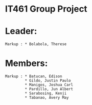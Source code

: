 # IT461 Group Project

# Leader:
    Markup : * Bolabola, Therese

# Members:
    Markup : * Batucan, Edison
             * Gildo, Justin Paulo
             * Manigos, Joshua Carl 
             * Pardillo, Jun Albert
             * Sarabosing, Kenji
             * Tabanao, Avery May
